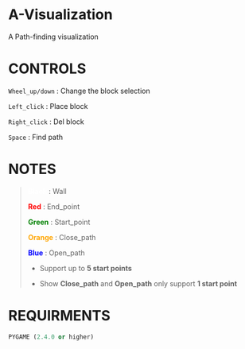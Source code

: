 # A-Visualization

A Path-finding visualization

# CONTROLS
`Wheel_up/down` : Change the block selection

`Left_click` : Place block

`Right_click` : Del block 

`Space` : Find path

# NOTES

><span style="color:white"> **Black** </span> : Wall
> 
><span style="color: Red"> **Red** </span> : End_point
>
> <span style="color: Green"> **Green** </span> : Start_point
>
> <span style="color: Orange"> **Orange** </span> : Close_path
>
> <span style="color: Blue"> **Blue** </span> : Open_path
>
>  + Support up to **5 start points**
> 
>  + Show **Close_path** and **Open_path** only support **1 start point**

# REQUIRMENTS
```PYTHON
PYGAME (2.4.0 or higher)
```

